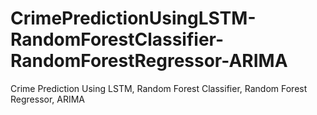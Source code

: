 # CrimePredictionUsingLSTM-RandomForestClassifier-RandomForestRegressor-ARIMA
Crime Prediction Using LSTM,  Random Forest Classifier, Random Forest Regressor, ARIMA 
